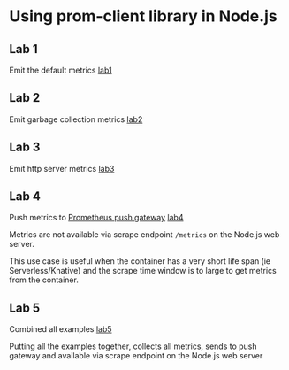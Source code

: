 # Using prom-client library in Node.js

## Lab 1

Emit the default metrics [lab1](./lab1/README.md)

## Lab 2

Emit garbage collection metrics [lab2](./lab2/README.md)

## Lab 3

Emit http server metrics [lab3](./lab3/README.md)

## Lab 4

Push metrics to [Prometheus push gateway](https://github.com/prometheus/pushgateway) [lab4](./lab4/README.md)

Metrics are not available via scrape endpoint `/metrics` on the Node.js web server.

This use case is useful when the container has a very short life span (ie Serverless/Knative) and the scrape time window is to large to get metrics from the container.

## Lab 5

Combined all examples [lab5](./lab5/README.md)

Putting all the examples together, collects all metrics, sends to push gateway and available via scrape endpoint on the Node.js web server



